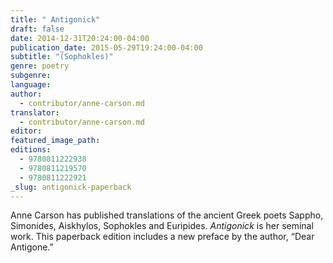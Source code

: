 ```yaml
---
title: " Antigonick"
draft: false
date: 2014-12-31T20:24:00-04:00
publication_date: 2015-05-29T19:24:00-04:00
subtitle: "(Sophokles)"
genre: poetry
subgenre:
language:
author:
  - contributor/anne-carson.md
translator:
  - contributor/anne-carson.md
editor:
featured_image_path:
editions:
  - 9780811222938
  - 9780811219570
  - 9780811222921
_slug: antigonick-paperback
---
```


Anne Carson has published translations of the ancient Greek poets Sappho, Simonides, Aiskhylos, Sophokles and Euripides. _Antigonick_ is her seminal work. This paperback edition includes a new preface by the author, “Dear Antigone.” 

